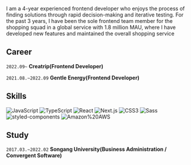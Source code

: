 I am a 4-year experienced frontend developer who enjoys the process of finding solutions through rapid decision-making and iterative testing. For the past 3 years, I have been the sole frontend team member for the shopping squad in a global service with 1.8 million MAU, where I have developed new features and maintained the overall shopping service

## Career
`2022.09~`
**Creatrip(Frontend Developer)**

`2021.08.~2022.09` 
**Gentle Energy(Frontend Developer)**


## Skills 
![JavaScript](https://img.shields.io/badge/JavaScript-F7DF1E.svg?&style=for-the-badge&logo=JavaScript&logoColor=white)
![TypeScript](https://img.shields.io/badge/TypeScript-3178C6.svg?&style=for-the-badge&logo=TypeScript&logoColor=white)
![React](https://img.shields.io/badge/React-61DAFB.svg?&style=for-the-badge&logo=React&logoColor=white)
![Next.js](https://img.shields.io/badge/Next.js-000000.svg?&style=for-the-badge&logo=Next.js&logoColor=white)
![CSS3](https://img.shields.io/badge/CSS3-1572B6.svg?&style=for-the-badge&logo=CSS3&logoColor=white)
![Sass](https://img.shields.io/badge/Sass-CC6699.svg?&style=for-the-badge&logo=Sass&logoColor=white)
![styled-components](https://img.shields.io/badge/styled-components-DB7093.svg?&style=for-the-badge&logo=styled-components&logoColor=white)
![Amazon%20AWS](https://img.shields.io/badge/Amazon%20AWS-232F3E.svg?&style=for-the-badge&logo=Amazon%20AWS&logoColor=white)


## **Study** 

`2017.03.~2022.02`
 **Songang University(Business Administration / Convergent Software)**
